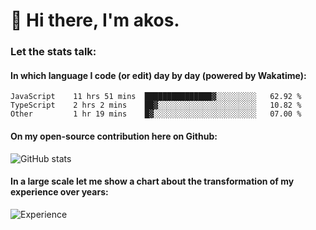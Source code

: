 # 👋 Hi there, I'm akos. 


### Let the stats talk:


#### In which language I code (or edit) day by day (powered by Wakatime): 

<!--START_SECTION:waka-->

```text
JavaScript    11 hrs 51 mins  ███████████████▓░░░░░░░░░   62.92 %
TypeScript    2 hrs 2 mins    ██▓░░░░░░░░░░░░░░░░░░░░░░   10.82 %
Other         1 hr 19 mins    █▓░░░░░░░░░░░░░░░░░░░░░░░   07.00 %
```

<!--END_SECTION:waka-->

#### On my open-source contribution here on Github:
 
![GitHub stats](https://github-readme-stats.vercel.app/api?username=akosbalasko)

#### In a large scale let me show a chart about the transformation of my experience over years:   

![Experience](https://cr-skills-chart-widget.azurewebsites.net/api/api?username=akosbalasko)
